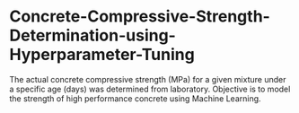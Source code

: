 # Concrete-Compressive-Strength-Determination-using-Hyperparameter-Tuning
The actual concrete compressive strength (MPa) for a given mixture under a specific age (days) was determined from laboratory.  Objective is to model the strength of high performance concrete using Machine Learning.
